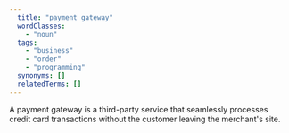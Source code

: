 ```yaml
---
  title: "payment gateway"
  wordClasses:
    - "noun"
  tags:
    - "business"
    - "order"
    - "programming"
  synonyms: []
  relatedTerms: []
---
```

A payment gateway is a third-party service that seamlessly processes credit card transactions without the customer leaving the merchant's site.
